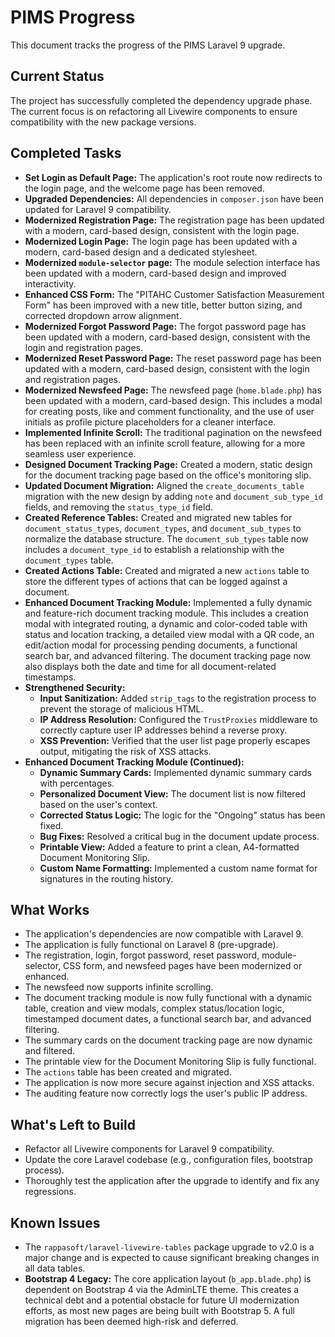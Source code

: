 # PIMS Progress

This document tracks the progress of the PIMS Laravel 9 upgrade.

## Current Status

The project has successfully completed the dependency upgrade phase. The current focus is on refactoring all Livewire components to ensure compatibility with the new package versions.

## Completed Tasks

*   **Set Login as Default Page:** The application's root route now redirects to the login page, and the welcome page has been removed.
*   **Upgraded Dependencies:** All dependencies in `composer.json` have been updated for Laravel 9 compatibility.
*   **Modernized Registration Page:** The registration page has been updated with a modern, card-based design, consistent with the login page.
*   **Modernized Login Page:** The login page has been updated with a modern, card-based design and a dedicated stylesheet.
*   **Modernized `module-selector` page:** The module selection interface has been updated with a modern, card-based design and improved interactivity.
*   **Enhanced CSS Form:** The "PITAHC Customer Satisfaction Measurement Form" has been improved with a new title, better button sizing, and corrected dropdown arrow alignment.
*   **Modernized Forgot Password Page:** The forgot password page has been updated with a modern, card-based design, consistent with the login and registration pages.
*   **Modernized Reset Password Page:** The reset password page has been updated with a modern, card-based design, consistent with the login and registration pages.
*   **Modernized Newsfeed Page:** The newsfeed page (`home.blade.php`) has been updated with a modern, card-based design. This includes a modal for creating posts, like and comment functionality, and the use of user initials as profile picture placeholders for a cleaner interface.
*   **Implemented Infinite Scroll:** The traditional pagination on the newsfeed has been replaced with an infinite scroll feature, allowing for a more seamless user experience.
*   **Designed Document Tracking Page:** Created a modern, static design for the document tracking page based on the office's monitoring slip.
*   **Updated Document Migration:** Aligned the `create_documents_table` migration with the new design by adding `note` and `document_sub_type_id` fields, and removing the `status_type_id` field.
*   **Created Reference Tables:** Created and migrated new tables for `document_status_types`, `document_types`, and `document_sub_types` to normalize the database structure. The `document_sub_types` table now includes a `document_type_id` to establish a relationship with the `document_types` table.
*   **Created Actions Table:** Created and migrated a new `actions` table to store the different types of actions that can be logged against a document.
*   **Enhanced Document Tracking Module:** Implemented a fully dynamic and feature-rich document tracking module. This includes a creation modal with integrated routing, a dynamic and color-coded table with status and location tracking, a detailed view modal with a QR code, an edit/action modal for processing pending documents, a functional search bar, and advanced filtering. The document tracking page now also displays both the date and time for all document-related timestamps.
*   **Strengthened Security:**
    *   **Input Sanitization:** Added `strip_tags` to the registration process to prevent the storage of malicious HTML.
    *   **IP Address Resolution:** Configured the `TrustProxies` middleware to correctly capture user IP addresses behind a reverse proxy.
    *   **XSS Prevention:** Verified that the user list page properly escapes output, mitigating the risk of XSS attacks.
*   **Enhanced Document Tracking Module (Continued):**
    *   **Dynamic Summary Cards:** Implemented dynamic summary cards with percentages.
    *   **Personalized Document View:** The document list is now filtered based on the user's context.
    *   **Corrected Status Logic:** The logic for the "Ongoing" status has been fixed.
    *   **Bug Fixes:** Resolved a critical bug in the document update process.
    *   **Printable View:** Added a feature to print a clean, A4-formatted Document Monitoring Slip.
    *   **Custom Name Formatting:** Implemented a custom name format for signatures in the routing history.

## What Works

*   The application's dependencies are now compatible with Laravel 9.
*   The application is fully functional on Laravel 8 (pre-upgrade).
*   The registration, login, forgot password, reset password, module-selector, CSS form, and newsfeed pages have been modernized or enhanced.
*   The newsfeed now supports infinite scrolling.
*   The document tracking module is now fully functional with a dynamic table, creation and view modals, complex status/location logic, timestamped document dates, a functional search bar, and advanced filtering.
*   The summary cards on the document tracking page are now dynamic and filtered.
*   The printable view for the Document Monitoring Slip is fully functional.
*   The `actions` table has been created and migrated.
*   The application is now more secure against injection and XSS attacks.
*   The auditing feature now correctly logs the user's public IP address.

## What's Left to Build

*   Refactor all Livewire components for Laravel 9 compatibility.
*   Update the core Laravel codebase (e.g., configuration files, bootstrap process).
*   Thoroughly test the application after the upgrade to identify and fix any regressions.

## Known Issues

*   The `rappasoft/laravel-livewire-tables` package upgrade to v2.0 is a major change and is expected to cause significant breaking changes in all data tables.
*   **Bootstrap 4 Legacy:** The core application layout (`b_app.blade.php`) is dependent on Bootstrap 4 via the AdminLTE theme. This creates a technical debt and a potential obstacle for future UI modernization efforts, as most new pages are being built with Bootstrap 5. A full migration has been deemed high-risk and deferred.

